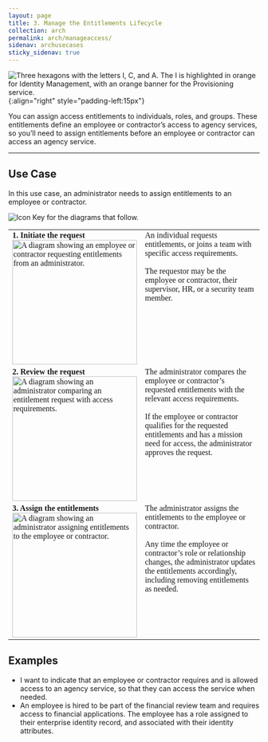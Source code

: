 ```yaml
---
layout: page
title: 3. Manage the Entitlements Lifecycle
collection: arch
permalink: arch/manageaccess/
sidenav: archusecases
sticky_sidenav: true
---
```


![Three hexagons with the letters I, C, and A. The I is highlighted in orange for Identity Management, with an orange banner for the Provisioning service. ](../../assets/arch/usecases/Identity-Provisioning.png){:align="right" style="padding-left:15px"}

You can assign access entitlements to individuals, roles, and groups. These entitlements define an employee or contractor’s access to agency services, so you’ll need to assign entitlements before an employee or contractor can access an agency service.

---

## Use Case

In this use case, an administrator needs to assign entitlements to an employee or contractor.

![Icon Key for the diagrams that follow.](../../assets/arch/usecases/3-IconKey.png)

<style>

td {
  font-family: "Cambria", "Georgia", "Times New Roman", "Times", serif;
  vertical-align:top;
}

</style>

<table>
  <tr>
    <td style="width:250px;border:0px;"><strong>1. Initiate the request</strong> <br> <img src="../../assets/arch/usecases/3-1.png" width="250" alt="A diagram showing an employee or contractor requesting entitlements from an administrator."></td>
    <td style="border:0px;">An individual requests entitlements, or joins a team with specific access requirements.<br><br>The requestor may be the employee or contractor, their supervisor, HR, or a security team member.</td>
  </tr>
  <tr>
    <td style="width:250px;border:0px;"><strong>2. Review the request</strong> <br> <img src="../../assets/arch/usecases/3-2.png" width="250" alt="A diagram showing an administrator comparing an entitlement request with access requirements."></td>
    <td style="border:0px;"> The administrator compares the employee or contractor’s requested entitlements with the relevant access requirements.<br><br>If the employee or contractor qualifies for the requested entitlements and has a mission need for access, the administrator approves the request.</td>
  </tr>
    <tr>
    <td style="width:250px;border:0px;"><strong>3. Assign the entitlements</strong> <br> <img src="../../assets/arch/usecases/3-3.png" width="250" alt="A diagram showing an administrator assigning entitlements to the employee or contractor."></td>
    <td style="border:0px;"> The administrator assigns the entitlements to the employee or contractor.<br><br>Any time the employee or contractor’s role or relationship changes, the administrator updates the entitlements accordingly, including removing entitlements as needed.</td>
  </tr>
</table>

## Examples

- I want to indicate that an employee or contractor requires and is allowed access to an agency service, so that they can access the service when needed.
- An employee is hired to be part of the financial review team and requires access to financial applications. The employee has a role assigned to their enterprise identity record, and associated with their identity attributes. 
